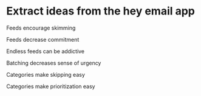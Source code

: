 # Extract ideas from the hey email app
Feeds encourage skimming

Feeds decrease commitment

Endless feeds can be addictive

Batching decreases sense of urgency

Categories make skipping easy

Categories make prioritization easy

<!-- #Life -->

<!-- {BearID:323F5BC2-C1DB-4CB9-9029-3E62018FB76C-15756-000013035F8E4FD4} -->

